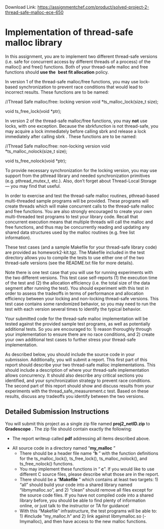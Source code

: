 Download Link: https://assignmentchef.com/product/solved-project-2-thread-safe-malloc-ece-650
<br>
<h1>Implementation of thread-safe malloc library</h1>

In this assignment, you are to implement two different thread-safe versions (i.e. safe for concurrent access by different threads of a process) of the malloc() and free() functions. Both of your thread-safe malloc and free functions should <strong>use the</strong>​ ​ <strong>best fit allocation</strong>​ policy.​




In version 1 of the thread-safe malloc/free functions, you may use lock-based synchronization to prevent race conditions that would lead to incorrect results.  These functions are to be named:

//Thread Safe malloc/free: locking version void *ts_malloc_lock(size_t size);

void ts_free_lock(void *ptr);




In version 2 of the thread-safe malloc/free functions, you may <strong>not</strong>​ use​ locks, with one exception. Because the sbrk​ function is not thread-safe, you may acquire a lock immediately before calling sbrk​ and release a lock immediately after calling sbrk​ .​ These functions are to be named:

//Thread Safe malloc/free: non-locking version void *ts_malloc_nolock(size_t size);

void ts_free_nolock(void *ptr);




To provide necessary synchronization for the locking version, you may use support from the pthread library and needed synchronization primitives (e.g. pthread_mutex_t, etc.). Also, don’t forget about Thread-Local Storage — you may find that useful.




In order to exercise and test the thread-safe malloc routines, pthread-based multi-threaded sample programs will be provided. These programs will create threads which will make concurrent calls to the thread-safe malloc and free functions. You are also strongly encouraged to create your own multi-threaded test programs to test your library code. Recall that concurrent execution means that multiple threads will call the malloc and free functions, and thus may be concurrently reading and updating any shared data structures used by the malloc routines (e.g. free list information).




These test cases (and a sample Makefile for your thread-safe library code) are provided as homework2-kit.tgz. The Makefile included in the test directory allows you to compile the tests to use either one of the two thread-safe versions (see the README.txt file for more details).




Note there is one test case that you will use for running experiments with the two different versions. This test case self-reports (1) the execution time of the test and (2) the allocation efficiency (i.e. the total size of the data segment after running the test). You should experiment with this test in order to assess the tradeoffs in terms of performance and allocation efficiency between your locking and non-locking thread-safe versions. This test case contains some randomized behavior, so you may need to run the test with each version several times to identify the typical behavior.




Your submitted code for the thread-safe malloc implementation will be tested against the provided sample test programs, as well as potentially additional tests. So you are encouraged to: 1) reason thoroughly through your implementation to ensure there are no race conditions, and 2) create your own additional test cases to further stress your thread-safe implementation.




As described below, you should include the source code in your submission. Additionally, you will submit a report. This first part of this report should describe your two thread-safe malloc implementations. This should include a description of where your thread-safe implementation allows concurrency. It should also describe any critical sections you identified, and your synchronization strategy to prevent race conditions. The second part of this report should show and discuss results from your experiments with the thread_safe_measurement.c test. Based on these results, discuss any tradeoffs you identify between the two versions.




<h2>Detailed Submission Instructions</h2>




You will submit this project as a single zip file named <strong>proj2_netID.zip</strong>​ to <strong>Gradescope</strong>​ .​ The zip file should contain exactly the following:




<ul>

 <li>The report writeup called <strong>pdf</strong>​ addressing all items described above.​</li>

</ul>




<ul>

 <li>All source code in a directory named “<strong>my_malloc</strong>​ ”​

  <ul>

   <li>There should be a header file name “<strong>h</strong>​ ”​ with the function definitions for the ts_malloc_lock(), ts_free_lock(), ts_malloc_nolock(), and ts_free_nolock() functions.</li>

   <li>You may implement these functions in “​ <strong>c</strong>​”. If you would like to use different C source files, please describe what those are in the report.</li>

   <li>There should be a “<strong>Makefile</strong>​ ”​ which contains at least two targets: 1) “all” should build your code into a shared library named “libmymalloc.so”, and 2) “clean” should remove all files except for the source code files. If you have not compiled code into a shared library before, you should be able to find plenty of information online, or just talk to the instructor or TA for guidance!</li>

   <li>With this “Makefile” infrastructure, the test programs will be able to: 1) #include “my_malloc.h” and 2) link against libmymalloc.so (-lmymalloc), and then have access to the new malloc functions.</li>

  </ul></li>

</ul>





















